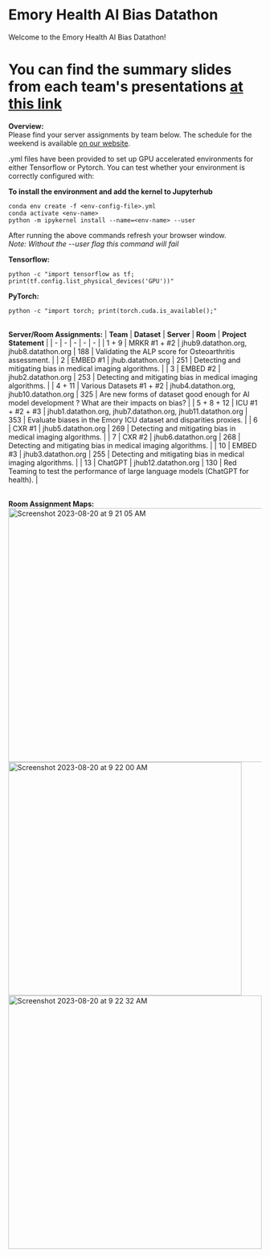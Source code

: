 # Emory Health AI Bias Datathon

Welcome to the Emory Health AI Bias Datathon!

# **You can find the summary slides from each team's presentations [at this link](https://docs.google.com/presentation/d/1wFimja2lTWJeXpqMeW7ztOD43lgzhDBCY8iFGIZg5aI/edit?usp=sharing)**

**Overview:**<br/>
Please find your server assignments by team below. The schedule for the weekend is available [on our website](https://emory.healthdatathon.com). 

.yml files have been provided to set up GPU accelerated environments for either Tensorflow or Pytorch. You can test whether your environment is correctly configured with:

**To install the environment and add the kernel to Jupyterhub**
```
conda env create -f <env-config-file>.yml
conda activate <env-name>
python -m ipykernel install --name=<env-name> --user
```
After running the above commands refresh your browser window.  
*Note: Without the --user flag this command will fail*

**Tensorflow:**
```
python -c "import tensorflow as tf; print(tf.config.list_physical_devices('GPU'))"
```

**PyTorch:**
```
python -c "import torch; print(torch.cuda.is_available();"
```
<br/>**Server/Room Assignments:**
| **Team** | **Dataset** | **Server** | **Room** | **Project Statement** |
| - | - | - | - | - |
| 1 + 9 | MRKR #1 + #2 | jhub9.datathon.org, jhub8.datathon.org | 188 | Validating the ALP score for Osteoarthritis assessment. |
| 2 | EMBED #1 | jhub.datathon.org | 251 | Detecting and mitigating bias in medical imaging algorithms. |
| 3 | EMBED #2 | jhub2.datathon.org | 253 | Detecting and mitigating bias in medical imaging algorithms. |
| 4 + 11 | Various Datasets #1 + #2 | jhub4.datathon.org, jhub10.datathon.org | 325 | Are new forms of dataset good enough for AI model development ? What are their impacts on bias? |
| 5 + 8 + 12 | ICU #1 + #2 + #3 | jhub1.datathon.org, jhub7.datathon.org, jhub11.datathon.org | 353 | Evaluate biases in the Emory ICU dataset and disparities proxies. |
| 6 | CXR #1 | jhub5.datathon.org | 269 | Detecting and mitigating bias in medical imaging algorithms. |
| 7 | CXR #2 | jhub6.datathon.org | 268 | Detecting and mitigating bias in medical imaging algorithms. |
| 10 | EMBED #3 | jhub3.datathon.org | 255 | Detecting and mitigating bias in medical imaging algorithms. |
| 13 | ChatGPT | jhub12.datathon.org | 130 | Red Teaming to test the performance of large language models (ChatGPT for health). |

<br/>**Room Assignment Maps:**<br/>
<img width="505" alt="Screenshot 2023-08-20 at 9 21 05 AM" src="https://github.com/Emory-HITI/datathon/assets/126121645/d37a092a-c905-4f94-99ac-d90d99f60e6a">
<img width="464" alt="Screenshot 2023-08-20 at 9 22 00 AM" src="https://github.com/Emory-HITI/datathon/assets/126121645/415ca0b3-71c3-41f0-b173-3297038e8bd7">
<img width="504" alt="Screenshot 2023-08-20 at 9 22 32 AM" src="https://github.com/Emory-HITI/datathon/assets/126121645/41a60907-03ff-422a-bd1d-5747d06fd7a5">
